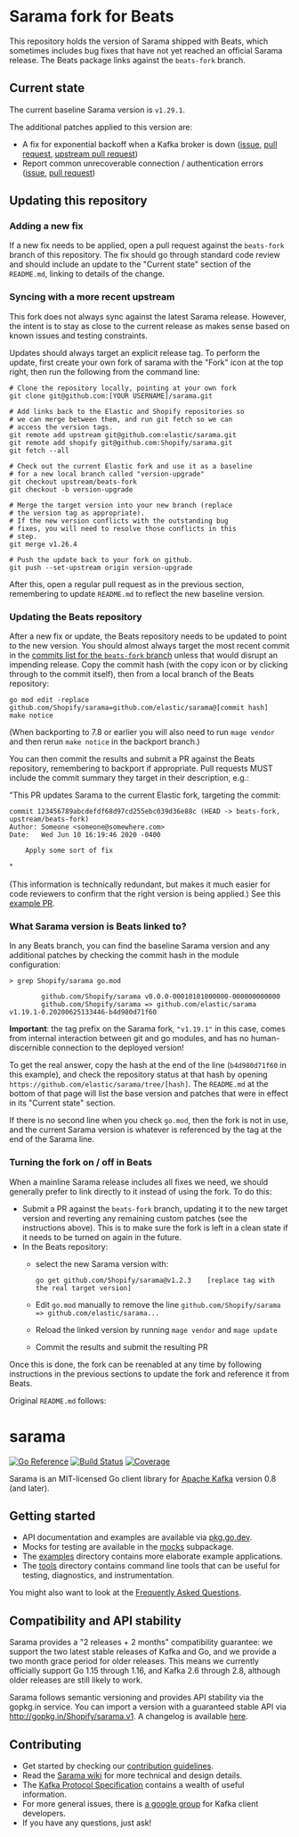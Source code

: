 # Sarama fork for Beats

This repository holds the version of Sarama shipped with Beats, which sometimes includes bug fixes that have not yet reached an official Sarama release. The Beats package links against the `beats-fork` branch.

## Current state

The current baseline Sarama version is `v1.29.1`.

The additional patches applied to this version are:
- A fix for exponential backoff when a Kafka broker is down ([issue](https://github.com/Shopify/sarama/issues/1719), [pull request](https://github.com/elastic/sarama/pull/10), [upstream pull request](https://github.com/Shopify/sarama/pull/1720))
- Report common unrecoverable connection / authentication errors ([issue](https://github.com/elastic/beats/issues/26294), [pull request](https://github.com/elastic/sarama/pull/15))

## Updating this repository

### Adding a new fix

If a new fix needs to be applied, open a pull request against the `beats-fork` branch of this repository. The fix should go through standard code review and should include an update to the "Current state" section of the `README.md`, linking to details of the change.

### Syncing with a more recent upstream

This fork does not always sync against the latest Sarama release. However, the intent is to stay as close to the current release as makes sense based on known issues and testing constraints.

Updates should always target an explicit release tag. To perform the update, first create your own fork of sarama with the "Fork" icon at the top right, then run the following from the command line:

    # Clone the repository locally, pointing at your own fork
    git clone git@github.com:[YOUR USERNAME]/sarama.git

    # Add links back to the Elastic and Shopify repositories so
    # we can merge between them, and run git fetch so we can
    # access the version tags.
    git remote add upstream git@github.com:elastic/sarama.git
    git remote add shopify git@github.com:Shopify/sarama.git
    git fetch --all

    # Check out the current Elastic fork and use it as a baseline
    # for a new local branch called "version-upgrade"
    git checkout upstream/beats-fork
    git checkout -b version-upgrade

    # Merge the target version into your new branch (replace
    # the version tag as appropriate).
    # If the new version conflicts with the outstanding bug
    # fixes, you will need to resolve those conflicts in this
    # step.
    git merge v1.26.4

    # Push the update back to your fork on github.
    git push --set-upstream origin version-upgrade

After this, open a regular pull request as in the previous section, remembering to update `README.md` to reflect the new baseline version.

### Updating the Beats repository

After a new fix or update, the Beats repository needs to be updated to point to the new version. You should almost always target the most recent commit in the [commits list for the `beats-fork` branch](https://github.com/elastic/sarama/commits/beats-fork) unless that would disrupt an impending release. Copy the commit hash (with the copy icon or by clicking through to the commit itself), then from a local branch of the Beats repository:

    go mod edit -replace github.com/Shopify/sarama=github.com/elastic/sarama@[commit hash]
    make notice

(When backporting to 7.8 or earlier you will also need to run `mage vendor` and then rerun `make notice` in the backport branch.)

You can then commit the results and submit a PR against the Beats repository, remembering to backport if appropriate. Pull requests MUST include the commit summary they target in their description, e.g.:

"This PR updates Sarama to the current Elastic fork, targeting the commit:

```
commit 123456789abcdefdf68d97cd255ebc039d36e88c (HEAD -> beats-fork, upstream/beats-fork)
Author: Someone <someone@somewhere.com>
Date:   Wed Jun 10 16:19:46 2020 -0400

    Apply some sort of fix
```
"

(This information is technically redundant, but makes it much easier for code reviewers to confirm that the right version is being applied.) See this [example PR](https://github.com/elastic/beats/pull/19527).

### What Sarama version is Beats linked to?

In any Beats branch, you can find the baseline Sarama version and any additional patches by checking the commit hash in the module configuration:

```
> grep Shopify/sarama go.mod

        github.com/Shopify/sarama v0.0.0-00010101000000-000000000000
        github.com/Shopify/sarama => github.com/elastic/sarama v1.19.1-0.20200625133446-b4d980d71f60
```

**Important**: the tag prefix on the Sarama fork, `"v1.19.1"` in this case, comes from internal interaction between git and go modules, and has no human-discernible connection to the deployed version!

To get the real answer, copy the hash at the end of the line (`b4d980d71f60` in this example), and check the repository status at that hash by opening `https://github.com/elastic/sarama/tree/[hash]`. The `README.md` at the bottom of that page will list the base version and patches that were in effect in its "Current state" section.

If there is no second line when you check `go.mod`, then the fork is not in use, and the current Sarama version is whatever is referenced by the tag at the end of the Sarama line.

### Turning the fork on / off in Beats

When a mainline Sarama release includes all fixes we need, we should generally prefer to link directly to it instead of using the fork. To do this:

- Submit a PR against the `beats-fork` branch, updating it to the new target version and reverting any remaining custom patches (see the instructions above). This is to make sure the fork is left in a clean state if it needs to be turned on again in the future.
- In the Beats repository:
  * select the new Sarama version with:

        go get github.com/Shopify/sarama@v1.2.3    [replace tag with the real target version]
  * Edit `go.mod` manually to remove the line `github.com/Shopify/sarama => github.com/elastic/sarama...`
  * Reload the linked version by running `mage vendor` and `mage update`
  * Commit the results and submit the resulting PR

Once this is done, the fork can be reenabled at any time by following instructions in the previous sections to update the fork and reference it from Beats.

Original `README.md` follows:

# sarama

[![Go Reference](https://pkg.go.dev/badge/github.com/Shopify/sarama.svg)](https://pkg.go.dev/github.com/Shopify/sarama)
[![Build Status](https://travis-ci.org/Shopify/sarama.svg?branch=master)](https://travis-ci.org/Shopify/sarama)
[![Coverage](https://codecov.io/gh/Shopify/sarama/branch/master/graph/badge.svg)](https://codecov.io/gh/Shopify/sarama)

Sarama is an MIT-licensed Go client library for [Apache Kafka](https://kafka.apache.org/) version 0.8 (and later).

## Getting started

- API documentation and examples are available via [pkg.go.dev](https://pkg.go.dev/github.com/Shopify/sarama).
- Mocks for testing are available in the [mocks](./mocks) subpackage.
- The [examples](./examples) directory contains more elaborate example applications.
- The [tools](./tools) directory contains command line tools that can be useful for testing, diagnostics, and instrumentation.

You might also want to look at the [Frequently Asked Questions](https://github.com/Shopify/sarama/wiki/Frequently-Asked-Questions).

## Compatibility and API stability

Sarama provides a "2 releases + 2 months" compatibility guarantee: we support
the two latest stable releases of Kafka and Go, and we provide a two month
grace period for older releases. This means we currently officially support
Go 1.15 through 1.16, and Kafka 2.6 through 2.8, although older releases are
still likely to work.

Sarama follows semantic versioning and provides API stability via the gopkg.in service.
You can import a version with a guaranteed stable API via http://gopkg.in/Shopify/sarama.v1.
A changelog is available [here](CHANGELOG.md).

## Contributing

- Get started by checking our [contribution guidelines](https://github.com/Shopify/sarama/blob/master/.github/CONTRIBUTING.md).
- Read the [Sarama wiki](https://github.com/Shopify/sarama/wiki) for more technical and design details.
- The [Kafka Protocol Specification](https://cwiki.apache.org/confluence/display/KAFKA/A+Guide+To+The+Kafka+Protocol) contains a wealth of useful information.
- For more general issues, there is [a google group](https://groups.google.com/forum/#!forum/kafka-clients) for Kafka client developers.
- If you have any questions, just ask!
